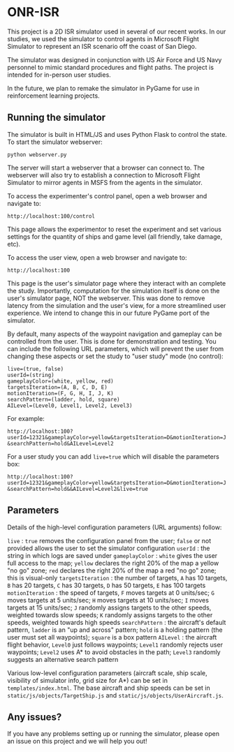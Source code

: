 # ONR-ISR

This project is a 2D ISR simulator used in several of our recent works. In our studies, we used the simulator to control agents in Microsoft Flight Simulator to represent an ISR scenario off the coast of San Diego.

The simulator was designed in conjunction with US Air Force and US Navy personnel to mimic standard procedures and flight paths. The project is intended for in-person user studies.

In the future, we plan to remake the simulator in PyGame for use in reinforcement learning projects.

## Running the simulator

The simulator is built in HTML/JS and uses Python Flask to control the state. To start the simulator webserver:

`python webserver.py`

The server will start a webserver that a browser can connect to. The webserver will also try to establish a connection to Microsoft Flight Simulator to mirror agents in MSFS from the agents in the simulator.

To access the experimenter's control panel, open a web browser and navigate to:

`http://localhost:100/control`

This page allows the experimentor to reset the experiment and set various settings for the quantity of ships and game level (all friendly, take damage, etc).

To access the user view, open a web browser and navigate to:

`http://localhost:100`

This page is the user's simulator page where they interact with an complete the study. Importantly, computation for the simulation itself is done on the user's simulator page, NOT the webserver. This was done to remove latency from the simulation and the user's view, for a more streamlined user experience. We intend to change this in our future PyGame port of the simulator.

By default, many aspects of the waypoint navigation and gameplay can be controlled from the user. This is done for demonstration and testing. You can include the following URL parameters, which will prevent the user from changing these aspects or set the study to "user study" mode (no control):

```
live=(true, false)
userId=(string)
gameplayColor=(white, yellow, red)
targetsIteration=(A, B, C, D, E)
motionIteration=(F, G, H, I, J, K)
searchPattern=(ladder, hold, square)
AILevel=(Level0, Level1, Level2, Level3)
```

For example:

`http://localhost:100?userId=12321&gameplayColor=yellow&targetsIteration=D&motionIteration=J&searchPattern=hold&AILevel=Level2`
 
For a user study you can add `live=true` which will disable the parameters box:

`http://localhost:100?userId=12321&gameplayColor=yellow&targetsIteration=D&motionIteration=J&searchPattern=hold&&AILevel=Level2&live=true`

## Parameters

Details of the high-level configuration parameters (URL arguments) follow:

`live` : `true` removes the configuration panel from the user; `false` or not provided allows the user to set the simulator configuration
`userId` : the string in which logs are saved under
`gameplayColor` : `white` gives the user full access to the map; `yellow` declares the right 20% of the map a yellow "no go" zone; `red` declares the right 20% of the map a red "no go" zone; this is visual-only
`targetsIteration` : the number of targets, `A` has 10 targets, `B` has 20 targets, `C` has 30 targets, `D` has 50 targets, `E` has 100 targets
`motionIteration` : the speed of targets, `F` moves targets at 0 units/sec; `G` moves targets at 5 units/sec; `H` moves targets at 10 units/sec; `I` moves targets at 15 units/sec; `J` randomly assigns targets to the other speeds, weighted towards slow speeds; `K` randomly assigns targets to the other speeds, weighted towards high speeds
`searchPattern` : the aircraft's default pattern, `ladder` is an "up and across" pattern; `hold` is a holding pattern (the user must set all waypoints); `square` is a box pattern
`AILevel` : the aircraft flight behavior, `Level0` just follows waypoints; `Level1` randomly rejects user waypoints; `Level2` uses A* to avoid obstacles in the path; `Level3` randomly suggests an alternative search pattern 

Various low-level configuration parameters (aircraft scale, ship scale, visibility of simulator info, grid size for A*) can be set in `templates/index.html`. The base aircraft and ship speeds can be set in `static/js/objects/TargetShip.js` and `static/js/objects/UserAircraft.js`.

## Any issues?

If you have any problems setting up or running the simulator, please open an issue on this project and we will help you out!
